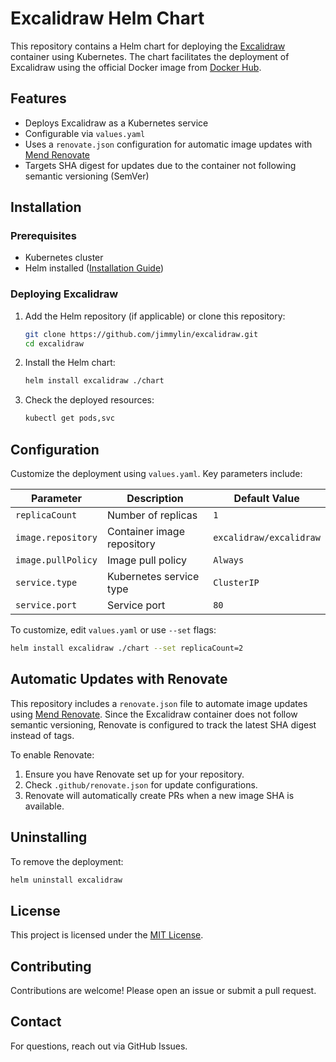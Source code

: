 # Excalidraw Helm Chart

This repository contains a Helm chart for deploying the [Excalidraw](https://github.com/excalidraw/excalidraw) container using Kubernetes. The chart facilitates the deployment of Excalidraw using the official Docker image from [Docker Hub](https://hub.docker.com/r/excalidraw/excalidraw).

## Features
- Deploys Excalidraw as a Kubernetes service
- Configurable via `values.yaml`
- Uses a `renovate.json` configuration for automatic image updates with [Mend Renovate](https://www.mend.io/)
- Targets SHA digest for updates due to the container not following semantic versioning (SemVer)

## Installation

### Prerequisites
- Kubernetes cluster
- Helm installed ([Installation Guide](https://helm.sh/docs/intro/install/))

### Deploying Excalidraw
1. Add the Helm repository (if applicable) or clone this repository:
   ```sh
   git clone https://github.com/jimmylin/excalidraw.git
   cd excalidraw
   ```
2. Install the Helm chart:
   ```sh
   helm install excalidraw ./chart
   ```
3. Check the deployed resources:
   ```sh
   kubectl get pods,svc
   ```

## Configuration
Customize the deployment using `values.yaml`. Key parameters include:

| Parameter         | Description                          | Default Value |
|------------------|----------------------------------|---------------|
| `replicaCount`   | Number of replicas               | `1`           |
| `image.repository` | Container image repository     | `excalidraw/excalidraw` |
| `image.pullPolicy` | Image pull policy             | `Always`      |
| `service.type`    | Kubernetes service type        | `ClusterIP`   |
| `service.port`    | Service port                   | `80`          |

To customize, edit `values.yaml` or use `--set` flags:
```sh
helm install excalidraw ./chart --set replicaCount=2
```

## Automatic Updates with Renovate
This repository includes a `renovate.json` file to automate image updates using [Mend Renovate](https://www.mend.io/). Since the Excalidraw container does not follow semantic versioning, Renovate is configured to track the latest SHA digest instead of tags.

To enable Renovate:
1. Ensure you have Renovate set up for your repository.
2. Check `.github/renovate.json` for update configurations.
3. Renovate will automatically create PRs when a new image SHA is available.

## Uninstalling
To remove the deployment:
```sh
helm uninstall excalidraw
```

## License
This project is licensed under the [MIT License](LICENSE).

## Contributing
Contributions are welcome! Please open an issue or submit a pull request.

## Contact
For questions, reach out via GitHub Issues.

